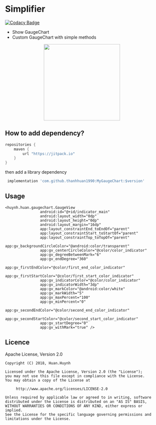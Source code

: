 # Simplifier
[![Codacy Badge](https://api.codacy.com/project/badge/Grade/113443c78da34886b77aaa1348ef3ce3)](https://www.codacy.com/app/thanhhuan1990/MyGaugeChart?utm_source=github.com&amp;utm_medium=referral&amp;utm_content=thanhhuan1990/MyGaugeChart&amp;utm_campaign=Badge_Grade)

- Show GaugeChart
- Custom GaugeChart with simple methods

<p align="center"><a href="https://github.com/thanhhuan1990/MyGaugeChart/blob/master/demo.gif" target="_blank"><img width="250"src="demo.gif"></a></p>

How to add dependency?
--------

```groovy
repositories {
    maven {
        url "https://jitpack.io"
    }
}
```
then add a library dependency
```groovy
 implementation 'com.github.thanhhuan1990:MyGaugeChart:$version'
```
## Usage
```
<huynh.huan.gaugechart.GaugeView
                android:id="@+id/indicator_main"
                android:layout_width="0dp"
                android:layout_height="0dp"
                android:layout_margin="16dp"
                app:layout_constraintEnd_toEndOf="parent"
                app:layout_constraintStart_toStartOf="parent"
                app:layout_constraintTop_toTopOf="parent"
                app:gv_backgroundCircleColor="@android:color/transparent"
                app:gv_centerCircleColor="@color/color_indicator"
                app:gv_degreeBetweenMark="6"
                app:gv_endDegree="360"
                app:gv_firstEndColor="@color/first_end_color_indicator"
                app:gv_firstStartColor="@color/first_start_color_indicator"
                app:gv_indicatorColor="@color/color_indicator"
                app:gv_indicatorWidth="3dp"
                app:gv_markColor="@android:color/white"
                app:gv_markWidth="5"
                app:gv_maxPercent="100"
                app:gv_minPercent="0"
                app:gv_secondEndColor="@color/second_end_color_indicator"
                app:gv_secondStartColor="@color/second_start_color_indicator"
                app:gv_startDegree="0"
                app:gv_withMark="true" />
```
Licence
--------

Apache License, Version 2.0


    Copyright (C) 2018, Huan.Huynh

    Licensed under the Apache License, Version 2.0 (the "License");
    you may not use this file except in compliance with the License.
    You may obtain a copy of the License at

         http://www.apache.org/licenses/LICENSE-2.0

    Unless required by applicable law or agreed to in writing, software
    distributed under the License is distributed on an "AS IS" BASIS,
    WITHOUT WARRANTIES OR CONDITIONS OF ANY KIND, either express or implied.
    See the License for the specific language governing permissions and
    limitations under the License.
